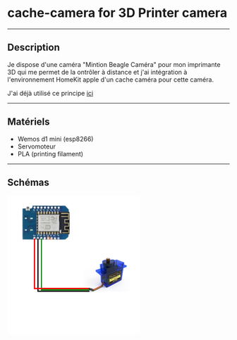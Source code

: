 # cache-camera for 3D Printer camera

-------------------------------------
## Description ##
  
  Je dispose d'une caméra "Mintion Beagle Caméra" pour mon imprimante 3D qui me permet de la ontrôler à distance et j'ai intégration à l'environnement HomeKit apple d'un cache caméra pour cette caméra.

  J'ai déjà utilisé ce principe <a href="https://github.com/adamHassanBR/iot_projet/blob/main/_1_bedroom_camera_cover"> ici </a>

-------------------------------------
## Matériels ##

* Wemos d1 mini (esp8266)
* Servomoteur
* PLA (printing filament)

-------------------------------------
## Schémas ##

<img src="https://github.com/adamHassanBR/iot_projet/blob/main/_8_3DPrinter_camera_cover/images/_8_3DPrinter_camera_cover.png" style="width: 300px"/>


